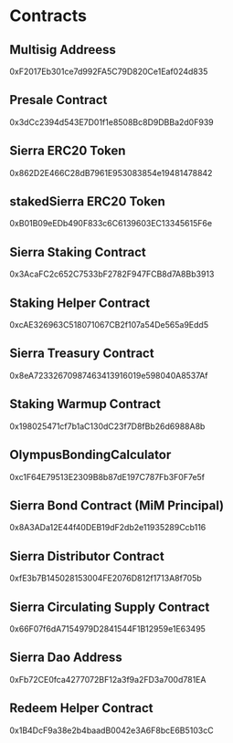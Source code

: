 # Contracts

## Multisig Addreess
0xF2017Eb301ce7d992FA5C79D820Ce1Eaf024d835

## Presale Contract
0x3dCc2394d543E7D01f1e8508Bc8D9DBBa2d0F939

## Sierra ERC20 Token
0x862D2E466C28dB7961E953083854e19481478842

## stakedSierra ERC20 Token
0xB01B09eEDb490F833c6C6139603EC13345615F6e

## Sierra Staking Contract
0x3AcaFC2c652C7533bF2782F947FCB8d7A8Bb3913

## Staking Helper Contract
0xcAE326963C518071067CB2f107a54De565a9Edd5

## Sierra Treasury Contract
0x8eA72332670987463413916019e598040A8537Af

## Staking Warmup Contract
0x198025471cf7b1aC130dC23f7D8fBb26d6988A8b

## OlympusBondingCalculator
0xc1F64E79513E2309B8b87dE197C787Fb3F0F7e5f

## Sierra Bond Contract (MiM Principal)
0x8A3ADa12E44f40DEB19dF2db2e11935289Ccb116

## Sierra Distributor Contract
0xfE3b7B145028153004FE2076D812f1713A8f705b

## Sierra Circulating Supply Contract
0x66F07f6dA7154979D2841544F1B12959e1E63495

## Sierra Dao Address
0xFb72CE0fca4277072BF12a3f9a2FD3a700d781EA

## Redeem Helper Contract
0x1B4DcF9a38e2b4baadB0042e3A6F8bcE6B5103cC
